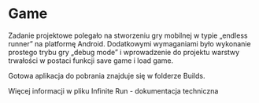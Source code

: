 # Game
Zadanie projektowe polegało na stworzeniu gry mobilnej w typie „endless runner” na platformę Android. Dodatkowymi wymaganiami było wykonanie prostego trybu gry „debug mode” i wprowadzenie do projektu warstwy trwałości w postaci funkcji save game i load game.

Gotowa aplikacja do pobrania znajduje się w folderze Builds.

Więcej informacji w pliku Infinite Run - dokumentacja techniczna
